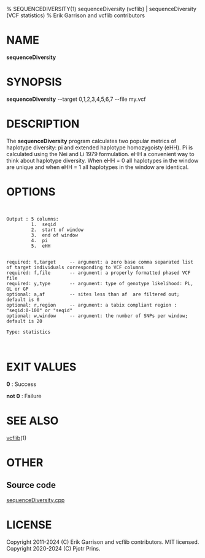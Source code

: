 % SEQUENCEDIVERSITY(1) sequenceDiversity (vcflib) | sequenceDiversity (VCF statistics)
% Erik Garrison and vcflib contributors

# NAME

**sequenceDiversity**

# SYNOPSIS

**sequenceDiversity** --target 0,1,2,3,4,5,6,7 --file my.vcf

# DESCRIPTION

The **sequenceDiversity** program calculates two popular metrics of haplotype diversity: pi and extended haplotype homozygoisty (eHH). Pi is calculated using the Nei and Li 1979 formulation. eHH a convenient way to think about haplotype diversity. When eHH = 0 all haplotypes in the window are unique and when eHH = 1 all haplotypes in the window are identical.



# OPTIONS

```


Output : 5 columns:
         1.  seqid
         2.  start of window
         3.  end of window  
         4.  pi             
         5.  eHH            


required: t,target     -- argument: a zero base comma separated list of target individuals corresponding to VCF columns        
required: f,file       -- argument: a properly formatted phased VCF file                                                       
required: y,type       -- argument: type of genotype likelihood: PL, GL or GP                                                  
optional: a,af         -- sites less than af  are filtered out; default is 0                                          
optional: r,region     -- argument: a tabix compliant region : "seqid:0-100" or "seqid"                                    
optional: w,window     -- argument: the number of SNPs per window; default is 20                                               

Type: statistics



```





# EXIT VALUES

**0**
: Success

**not 0**
: Failure

# SEE ALSO



[vcflib](./vcflib.md)(1)



# OTHER

## Source code

[sequenceDiversity.cpp](https://github.com/vcflib/vcflib/blob/master/src/sequenceDiversity.cpp)

# LICENSE

Copyright 2011-2024 (C) Erik Garrison and vcflib contributors. MIT licensed.
Copyright 2020-2024 (C) Pjotr Prins.

<!--
  Created with ./scripts/bin2md.rb scripts/bin2md-template.erb
-->
